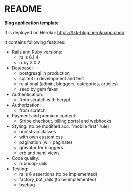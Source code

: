 # README

**Blog application template**

It is deployed on Heroku:
https://tkk-blog.herokuapp.com/

It contains following features:
  - Rails and Ruby versions:
    - rails 6.1.4
    - ruby 3.0.2
  - Database:
    - postgresql in production
    - sqlite3 in development and test
    - relational (admin, bloggers, categories, articles)
    - seed by gem faker
  - Authentication:
    - from scratch with bcrypt
  - Authorization:
    - from scratch
  - Payment and premium content:
    - Stripe checkout, billing portal and webhooks
  - Styling: (to be modified acc. "mobile first" rule)
    - bootstrap classes
    - with own custom css
    - pagination (will_paginate)
    - gravatar for bloggers
    - erb and haml views
  - Code quality:
    - rubocop-rails
  - Testing:
    - rails 6 assertions (to be implemented)
    - factory_bot_rails (to be implemented)
    - byebug
